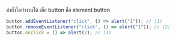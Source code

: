 คำสั่งใดทำงานได้ เมื่อ button คือ element button

```js
button.addEventListener("click", () => alert("1")); // (1)
button.removeEventListener("click", () => alert("1")); // (2)
button.onclick = () => alert(2); // (3)
```
